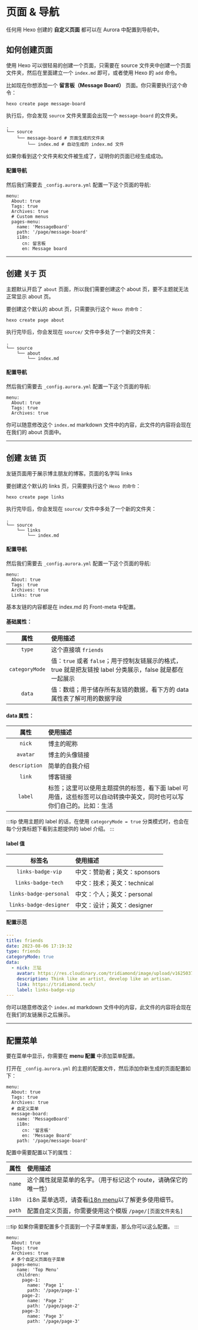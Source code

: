 # 页面 & 导航

任何用 Hexo 创建的 **自定义页面** 都可以在 Aurora 中配置到导航中。

## 如何创建页面

使用 Hexo 可以很轻易的创建一个页面，只需要在 source 文件夹中创建一个页面文件夹，然后在里面建立一个 `index.md` 即可，或者使用 Hexo 的 `add` 命令。

比如现在你想添加一个 **留言板（Message Board）** 页面。你只需要执行这个命令：

```shell:no-line-numbers
hexo create page message-board
```

执行后，你会发现 `source` 文件夹里面会出现一个 `message-board` 的文件夹。

```shell{3-4}:no-line-numbers
.
└── source
    └── message-board # 页面生成的文件夹
        └── index.md # 自动生成的 index.md 文件
```

如果你看到这个文件夹和文件被生成了，证明你的页面已经生成成功。

#### 配置导航

然后我们需要去 `_config.aurora.yml` 配置一下这个页面的导航:

```yaml{6-12}:no-line-numbers
menu:
  About: true
  Tags: true
  Archives: true
  # Custom menus
  pages-menu:
    name: 'MessageBoard'
    path: '/page/message-board'
    i18n:
      cn: 留言板
      en: Message board
```

---

## 创建 `关于` 页

主题默认开启了 `about` 页面，所以我们需要创建这个 about 页，要不主题就无法正常显示 about 页。

要创建这个默认的 about 页，只需要执行这个 `Hexo 的命令`：

```shell:no-line-numbers
hexo create page about
```

执行完毕后，你会发现在 `source/` 文件中多处了一个新的文件夹：

```shell:no-line-numbers
.
└── source
    └── about
        └── index.md
```

#### 配置导航

然后我们需要去 `_config.aurora.yml` 配置一下这个页面的导航:

```yaml{2}:no-line-numbers
menu:
  About: true
  Tags: true
  Archives: true
```

你可以随意修改这个 `index.md` markdown 文件中的内容，此文件的内容将会现在在我们的 about 页面中。

---

## 创建 `友链` 页

友链页面用于展示博主朋友的博客。页面的名字叫 links

要创建这个默认的 links 页，只需要执行这个 `Hexo 的命令`：

```shell:no-line-numbers
hexo create page links
```

执行完毕后，你会发现在 `source/` 文件中多处了一个新的文件夹：

```shell:no-line-numbers
.
└── source
    └── links
        └── index.md
```

#### 配置导航

然后我们需要去 `_config.aurora.yml` 配置一下这个页面的导航:

```yaml{5}:no-line-numbers
menu:
  About: true
  Tags: true
  Archives: true
  Links: true
```

基本友链的内容都是在 index.md 的 Front-meta 中配置。

#### 基础属性：

|      属性      | 使用描述                                                                                                  |
| :------------: | :-------------------------------------------------------------------------------------------------------- |
|     `type`     | 这个直接填 `friends`                                                                                      |
| `categoryMode` | 值：`true` 或者 `false`；用于控制友链展示的格式，true 就是把友链按 label 分类展示，false 就是都在一起展示 |
|     `data`     | 值：数组；用于储存所有友链的数据，看下方的 data 属性表了解可用的数据字段                                  |

#### data 属性：

|     属性      | 使用描述                                                                                                              |
| :-----------: | :-------------------------------------------------------------------------------------------------------------------- |
|    `nick`     | 博主的昵称                                                                                                            |
|   `avatar`    | 博主的头像链接                                                                                                        |
| `description` | 简单的自我介绍                                                                                                        |
|    `link`     | 博客链接                                                                                                              |
|    `label`    | 标签；这里可以使用主题提供的标签，看下面 label 可用值，这些标签可以自动转换中英文，同时也可以写你们自己的。比如：生活 |

:::tip
使用主题的 label 的话，在使用 `categoryMode = true` 分类模式时，也会在每个分类标题下看到主题提供的 label 介绍。
:::

#### label 值

|         标签名         | 使用描述                     |
| :--------------------: | :--------------------------- |
|   `links-badge-vip`    | 中文：赞助者；英文：sponsors |
|   `links-badge-tech`   | 中文：技术；英文：technical  |
| `links-badge-personal` | 中文：个人；英文：personal   |
| `links-badge-designer` | 中文：设计；英文：designer   |

#### 配置示范

```yaml
---
title: friends
date: 2023-08-06 17:19:32
type: friends
categoryMode: true
data:
  - nick: 三钻
    avatar: https://res.cloudinary.com/tridiamond/image/upload/v1625037705/ObsidianestLogo-hex_hecqbw.png
    description: Think like an artist, develop like an artisan.
    link: https://tridiamond.tech/
    label: links-badge-vip
---
```

你可以随意修改这个 `index.md` markdown 文件中的内容，此文件的内容将会现在在我们的友链展示之后展示。

---

## 配置菜单

要在菜单中显示，你需要在 **menu 配置** 中添加菜单配置。

打开在 `_config.aurora.yml` 的主题的配置文件，然后添加你新生成的页面配置如下：

```yaml{6-11}:no-line-numbers
menu:
  About: true
  Tags: true
  Archives: true
  # 自定义菜单
  message-board:
    name: 'MessageBoard'
    i18n:
      cn: '留言板'
      en: 'Message Board'
    path: '/page/message-board'
```

配置中需要配置以下的属性：

|  属性  | 使用描述                                                                                          |
| :----: | :------------------------------------------------------------------------------------------------ |
| `name` | 这个属性就是菜单的名字。（用于标记这个 route，请确保它的唯一性）                                  |
| `i18n` | i18n 菜单选项，请查看[i18n menu](/zh/guide/menu.html#i18n-%E8%8F%9C%E5%8D%95)以了解更多使用细节。 |
| `path` | 配置自定义页面，你需要使用这个模版 `/page/[页面文件夹名]`                                         |

:::tip
如果你需要配置多个页面到一个子菜单里面，那么你可以这么配置。
:::

```yaml{6-17}:no-line-numbers
menu:
  About: true
  Tags: true
  Archives: true
  # 多个自定义页面在子菜单
  pages-menu:
    name: 'Top Menu'
    children:
      page-1:
        name: 'Page 1'
        path: '/page/page-1'
      page-2:
        name: 'Page 2'
        path: '/page/page-2'
      page-3:
        name: 'Page 3'
        path: '/page/page-3'
```
